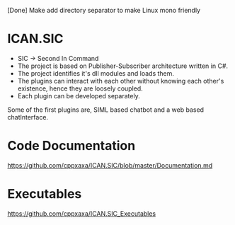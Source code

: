 [Done] Make add directory separator to make Linux mono friendly

# ICAN.SIC

* SIC -> Second In Command
* The project is based on Publisher-Subscriber architecture written in C#.
* The project identifies it's dll modules and loads them.
* The plugins can interact with each other without knowing each other's existence, hence they are loosely coupled.
* Each plugin can be developed separately.

Some of the first plugins are, SIML based chatbot and a web based chatInterface.

# Code Documentation

https://github.com/cppxaxa/ICAN.SIC/blob/master/Documentation.md

# Executables

https://github.com/cppxaxa/ICAN.SIC_Executables
